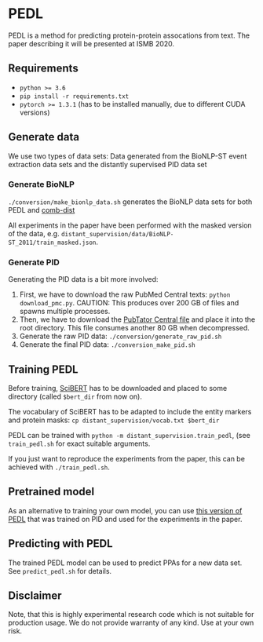 # PEDL

PEDL is a method for predicting protein-protein assocations from text. The paper describing it will be presented at ISMB 2020.

## Requirements
* `python >= 3.6`
* `pip install -r requirements.txt`
* `pytorch >= 1.3.1` (has to be installed manually, due to different CUDA versions)

## Generate data
We use two types of data sets: Data generated from the BioNLP-ST event extraction data sets and the distantly supervised PID data set

### Generate BioNLP
`./conversion/make_bionlp_data.sh` generates the BioNLP data sets for both PEDL and [comb-dist](https://github.com/allenai/comb_dist_direct_relex/tree/master/relex)

All experiments in the paper have been performed with the masked version of the data, e.g. `distant_supervision/data/BioNLP-ST_2011/train_masked.json`.

### Generate PID
Generating the PID data is a bit more involved:

1. First, we have to download the raw PubMed Central texts: `python download_pmc.py`. CAUTION: This produces over 200 GB of files and spawns multiple processes.
2. Then, we have to download the [PubTator Central file](ftp://ftp.ncbi.nlm.nih.gov/pub/lu/PubTatorCentral/bioconcepts2pubtatorcentral.offset.gz) and place it into the root directory. This file consumes another 80 GB when decompressed.
3. Generate the raw PID data: `./conversion/generate_raw_pid.sh`
4. Generate the final PID data: `./conversion_make_pid.sh`


## Training PEDL
Before training, [SciBERT](https://s3-us-west-2.amazonaws.com/ai2-s2-research/scibert/huggingface_pytorch/scibert_scivocab_uncased.tar) has to be downloaded and placed to some directory (called `$bert_dir` from now on). 

The vocabulary of SciBERT has to be adapted to include the entity markers and protein masks: `cp distant_supervision/vocab.txt $bert_dir`

PEDL can be trained with `python -m distant_supervision.train_pedl`, (see `train_pedl.sh` for exact suitable arguments.

If you just want to reproduce the experiments from the paper, this can be achieved with `./train_pedl.sh`.

## Pretrained model
As an alternative to training your own model, you can use [this version of PEDL](https://drive.google.com/open?id=1Toh49LDPdB8SoyRnhoO43HBC_nG4Ur3I) that was trained on PID and used for the experiments in the paper.

## Predicting with PEDL
The trained PEDL model can be used to predict PPAs for a new data set. See `predict_pedl.sh` for details.



## Disclaimer
Note, that this is highly experimental research code which is not suitable for production usage. We do not provide warranty of any kind. Use at your own risk.

